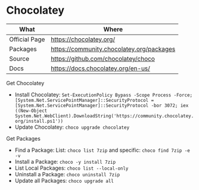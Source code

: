 # Chocolatey

| What          | Where                                       |
| ------------- | ------------------------------------------- |
| Official Page | <https://chocolatey.org/>                   |
| Packages      | <https://community.chocolatey.org/packages> |
| Source        | <https://github.com/chocolatey/choco>       |
| Docs          | <https://docs.chocolatey.org/en-us/>        |

Get Chocolatey

- Install Chocolatey: ```Set-ExecutionPolicy Bypass -Scope Process -Force; [System.Net.ServicePointManager]::SecurityProtocol = [System.Net.ServicePointManager]::SecurityProtocol -bor 3072; iex ((New-Object System.Net.WebClient).DownloadString('https://community.chocolatey.org/install.ps1'))```
- Update Chocolatey: ```choco upgrade chocolatey```

Get Packages

- Find a Package: List: ```choco list 7zip``` and specific: ```choco find 7zip -e -v```
- Install a Package: ```choco -y install 7zip```
- List Local Packages: ```choco list --local-only```
- Uninstall a Package: ```choco uninstall 7zip```
- Update all Packages: ```choco upgrade all```
